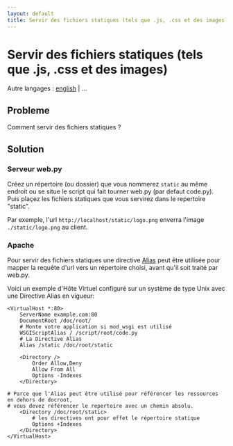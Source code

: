 ```yaml
---
layout: default
title: Servir des fichiers statiques (tels que .js, .css et des images)
---
```


# Servir des fichiers statiques (tels que .js, .css et des images)

Autre langages : [english](/../staticfiles) | ...

Probleme
-------
Comment servir des fichiers statiques ?

Solution
--------

### Serveur web.py

Créez un répertoire (ou dossier) que vous nommerez <code>static</code> au même endroit ou se situe le script qui fait tourner web.py (par defaut code.py). Puis plaçez les fichiers statiques que vous servirez dans le repertoire "static".

Par exemple, l'url <code>http://localhost/static/logo.png</code> enverra l'image <code>./static/logo.png</code> au client.

### Apache

Pour servir des fichiers statiques une directive [Alias](http://httpd.apache.org/docs/2.2/mod/mod_alias.html#alias) peut être utilisée pour mapper la requête d'url vers un répertoire choisi, avant qu'il soit traité par web.py.

Voici un exemple d'Hôte Virtuel configuré sur un système de type Unix avec une Directive Alias en vigueur:

    <VirtualHost *:80>
        ServerName example.com:80
        DocumentRoot /doc/root/
        # Monte votre application si mod_wsgi est utilisé
        WSGIScriptAlias / /script/root/code.py
        # La Directive Alias
        Alias /static /doc/root/static
        
        <Directory />
            Order Allow,Deny
            Allow From All
            Options -Indexes
        </Directory>
        
	# Parce que l'Alias peut être utilisé pour référencer les ressources en dehors de docroot,
	# vous devez référencer le repertoire avec un chemin absolu.
        <Directory /doc/root/static>
            # les directives ont pour effet le répertoire statique
            Options +Indexes
        </Directory>
    </VirtualHost>